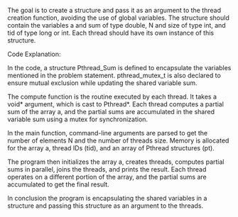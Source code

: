 The goal is to create a structure and pass it as an argument to the thread creation function, avoiding the use of global variables. The structure should contain the variables a and sum of type double, N and size of type int, and tid of type long or int. Each thread should have its own instance of this structure.

Code Explanation:

In the code, a structure Pthread_Sum is defined to encapsulate the variables mentioned in the problem statement. pthread_mutex_t is also declared to ensure mutual exclusion while updating the shared variable sum.

The compute function is the routine executed by each thread. It takes a void* argument, which is cast to Pthread*. Each thread computes a partial sum of the array a, and the partial sums are accumulated in the shared variable sum using a mutex for synchronization.

In the main function, command-line arguments are parsed to get the number of elements N and the number of threads size. Memory is allocated for the array a, thread IDs (tid), and an array of Pthread structures (pt).

The program then initializes the array a, creates threads, computes partial sums in parallel, joins the threads, and prints the result. Each thread operates on a different portion of the array, and the partial sums are accumulated to get the final result.

In conclusion the program is encapsulating the shared variables in a structure and passing this structure as an argument to the threads.




